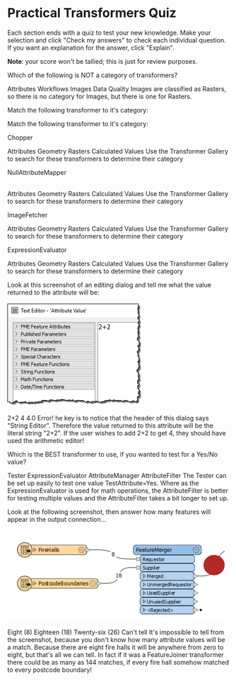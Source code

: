 # Practical Transformers Quiz

Each section ends with a quiz to test your new knowledge. Make your selection and click "Check my answers" to check each individual question. If you want an explanation for the answer, click "Explain".

**Note**: your score won't be tallied; this is just for review purposes.

<quiz name="">
  <question>
    <p>
      Which of the following is NOT a category of transformers?
    </p>
    <answer>Attributes</answer>
    <answer>Workflows</answer>
    <answer correct>Images</answer>
    <answer correct>Data Quality</answer>
    <explanation>Images are classified as Rasters, so there is no category for Images, but there is one for Rasters.</explanation>
  </question>
  </quiz>

  Match the following transformer to it's category:
  <quiz name="">
  <question>
    <p>
      Match the following transformer to it's category:
    </p>
    <p>Chopper</p>
      <answer>Attributes</answer>
      <answer correct>Geometry</answer>
      <answer>Rasters</answer>
      <answer>Calculated Values</answer>
      <explanation>Use the Transformer Gallery to search for these transformers to determine their category</explanation>
  </question>
  <question>
    <p>NullAttributeMapper<p>  
      <answer correct>Attributes</answer>
      <answer>Geometry</answer>
      <answer>Rasters</answer>
      <answer>Calculated Values</answer>
      <explanation>Use the Transformer Gallery to search for these transformers to determine their category</explanation>
  </question>
  <question>
    <p>ImageFetcher</p>
      <answer>Attributes</answer>
      <answer>Geometry</answer>
      <answer correct>Rasters</answer>
      <answer>Calculated Values</answer>
      <explanation>Use the Transformer Gallery to search for these transformers to determine their category</explanation>
  </question>
  <question>
    <p>ExpressionEvaluator</p>
      <answer>Attributes</answer>
      <answer>Geometry</answer>
      <answer>Rasters</answer>
      <answer correct>Calculated Values</answer>
    <explanation>Use the Transformer Gallery to search for these transformers to determine their category</explanation>
  </question>

  <question>
    <p>
    Look at this screenshot of an editing dialog and tell me what the value returned to the attribute will be:
    <br><br><img src="./Images/Img4.021.AttributeManagerMissVectorQuestion.png"></p>
    <answer correct>2+2</answer>
    <answer>4</answer>
    <answer>4.0</answer>
    <answer>Error!</answer>
    <explanation>he key is to notice that the header of this dialog says "String Editor". Therefore the value returned to this attribute will be the literal string "2+2". If the user wishes to add 2+2 to get 4, they should have used the arithmetic editor!</explanation>
  </question>

  <question>
    <p>
      Which is the BEST transformer to use, if you wanted to test for a Yes/No value?
    </p>
    <answer correct>Tester</answer>
    <answer>ExpressionEvaluator</answer>
    <answer>AttributeManager</answer>
    <answer>AttributeFilter</answer>
    <explanation>The Tester can be set up easily to test one value TestAttribute=Yes. Where as the ExpressionEvaluator is used for math operations, the AttributeFilter is better for testing multiple values and the AttributeFilter takes a bit longer to set up.
    </explanation>
  </question>

  <question>
  <p>Look at the following screenshot, then answer how many features will appear in the output connection...
  <br><br><img src="./Images/Img4.061.FeatureMergerQuestion.png"><p>
  <answer>Eight (8)</answer>
  <answer>Eighteen (18)</answer>
  <answer>Twenty-six (26)</answer>
  <answer correct>Can't tell</answer>
  <explanation>It's impossible to tell from the screenshot, because you don't know how many attribute values will be a match. Because there are eight fire halls it will be anywhere from zero to eight, but that's all we can tell. In fact if it was a FeatureJoiner transformer there could be as many as 144 matches, if every fire hall somehow matched to every postcode boundary!</explanation>
  </question>

</quiz>

